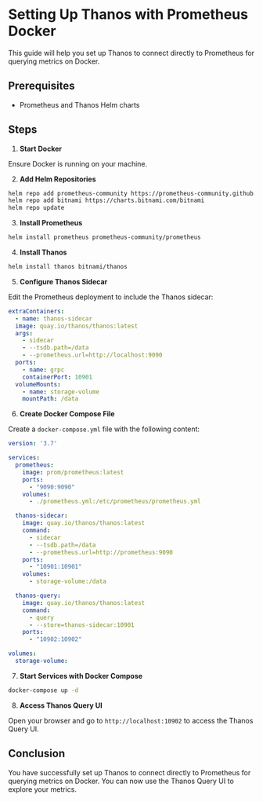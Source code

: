 # Setting Up Thanos with Prometheus Docker

This guide will help you set up Thanos to connect directly to Prometheus for querying metrics on Docker.

## Prerequisites

- Prometheus and Thanos Helm charts

## Steps

1. **Start Docker**

  Ensure Docker is running on your machine.

2. **Add Helm Repositories**

  ```sh
  helm repo add prometheus-community https://prometheus-community.github.io/helm-charts
  helm repo add bitnami https://charts.bitnami.com/bitnami
  helm repo update
  ```

3. **Install Prometheus**

  ```sh
  helm install prometheus prometheus-community/prometheus
  ```

4. **Install Thanos**

  ```sh
  helm install thanos bitnami/thanos
  ```

5. **Configure Thanos Sidecar**

  Edit the Prometheus deployment to include the Thanos sidecar:

  ```yaml
  extraContainers:
    - name: thanos-sidecar
    image: quay.io/thanos/thanos:latest
    args:
      - sidecar
      - --tsdb.path=/data
      - --prometheus.url=http://localhost:9090
    ports:
      - name: grpc
      containerPort: 10901
    volumeMounts:
      - name: storage-volume
      mountPath: /data
  ```

6. **Create Docker Compose File**

  Create a `docker-compose.yml` file with the following content:

  ```yaml
  version: '3.7'

  services:
    prometheus:
      image: prom/prometheus:latest
      ports:
        - "9090:9090"
      volumes:
        - ./prometheus.yml:/etc/prometheus/prometheus.yml

    thanos-sidecar:
      image: quay.io/thanos/thanos:latest
      command:
        - sidecar
        - --tsdb.path=/data
        - --prometheus.url=http://prometheus:9090
      ports:
        - "10901:10901"
      volumes:
        - storage-volume:/data

    thanos-query:
      image: quay.io/thanos/thanos:latest
      command:
        - query
        - --store=thanos-sidecar:10901
      ports:
        - "10902:10902"

  volumes:
    storage-volume:
  ```

7. **Start Services with Docker Compose**

  ```sh
  docker-compose up -d
  ```

8. **Access Thanos Query UI**

  Open your browser and go to `http://localhost:10902` to access the Thanos Query UI.

## Conclusion

You have successfully set up Thanos to connect directly to Prometheus for querying metrics on Docker. You can now use the Thanos Query UI to explore your metrics.

